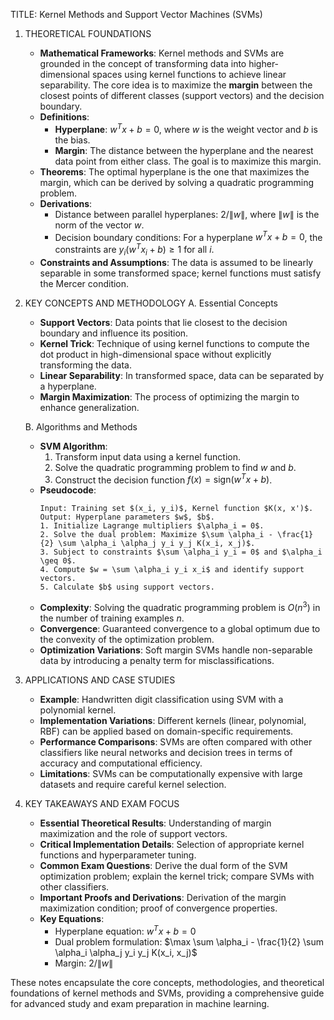 
TITLE: Kernel Methods and Support Vector Machines (SVMs)

1. THEORETICAL FOUNDATIONS
   - **Mathematical Frameworks**: Kernel methods and SVMs are grounded in the concept of transforming data into higher-dimensional spaces using kernel functions to achieve linear separability. The core idea is to maximize the **margin** between the closest points of different classes (support vectors) and the decision boundary.
   - **Definitions**: 
     - **Hyperplane**: $w^T x + b = 0$, where $w$ is the weight vector and $b$ is the bias.
     - **Margin**: The distance between the hyperplane and the nearest data point from either class. The goal is to maximize this margin.
   - **Theorems**: The optimal hyperplane is the one that maximizes the margin, which can be derived by solving a quadratic programming problem.
   - **Derivations**: 
     - Distance between parallel hyperplanes: $2 / \|w\|$, where $\|w\|$ is the norm of the vector $w$.
     - Decision boundary conditions: For a hyperplane $w^T x + b = 0$, the constraints are $y_i(w^T x_i + b) \geq 1$ for all $i$.
   - **Constraints and Assumptions**: The data is assumed to be linearly separable in some transformed space; kernel functions must satisfy the Mercer condition.

2. KEY CONCEPTS AND METHODOLOGY
   A. Essential Concepts
      - **Support Vectors**: Data points that lie closest to the decision boundary and influence its position.
      - **Kernel Trick**: Technique of using kernel functions to compute the dot product in high-dimensional space without explicitly transforming the data.
      - **Linear Separability**: In transformed space, data can be separated by a hyperplane.
      - **Margin Maximization**: The process of optimizing the margin to enhance generalization.

   B. Algorithms and Methods
      - **SVM Algorithm**:
        1. Transform input data using a kernel function.
        2. Solve the quadratic programming problem to find $w$ and $b$.
        3. Construct the decision function $f(x) = \text{sign}(w^T x + b)$.
      - **Pseudocode**:
        ```
        Input: Training set $(x_i, y_i)$, Kernel function $K(x, x')$.
        Output: Hyperplane parameters $w$, $b$.
        1. Initialize Lagrange multipliers $\alpha_i = 0$.
        2. Solve the dual problem: Maximize $\sum \alpha_i - \frac{1}{2} \sum \alpha_i \alpha_j y_i y_j K(x_i, x_j)$.
        3. Subject to constraints $\sum \alpha_i y_i = 0$ and $\alpha_i \geq 0$.
        4. Compute $w = \sum \alpha_i y_i x_i$ and identify support vectors.
        5. Calculate $b$ using support vectors.
        ```
      - **Complexity**: Solving the quadratic programming problem is $O(n^3)$ in the number of training examples $n$.
      - **Convergence**: Guaranteed convergence to a global optimum due to the convexity of the optimization problem.
      - **Optimization Variations**: Soft margin SVMs handle non-separable data by introducing a penalty term for misclassifications.

3. APPLICATIONS AND CASE STUDIES
   - **Example**: Handwritten digit classification using SVM with a polynomial kernel.
   - **Implementation Variations**: Different kernels (linear, polynomial, RBF) can be applied based on domain-specific requirements.
   - **Performance Comparisons**: SVMs are often compared with other classifiers like neural networks and decision trees in terms of accuracy and computational efficiency.
   - **Limitations**: SVMs can be computationally expensive with large datasets and require careful kernel selection.

4. KEY TAKEAWAYS AND EXAM FOCUS
   - **Essential Theoretical Results**: Understanding of margin maximization and the role of support vectors.
   - **Critical Implementation Details**: Selection of appropriate kernel functions and hyperparameter tuning.
   - **Common Exam Questions**: Derive the dual form of the SVM optimization problem; explain the kernel trick; compare SVMs with other classifiers.
   - **Important Proofs and Derivations**: Derivation of the margin maximization condition; proof of convergence properties.
   - **Key Equations**: 
     - Hyperplane equation: $w^T x + b = 0$
     - Dual problem formulation: $\max \sum \alpha_i - \frac{1}{2} \sum \alpha_i \alpha_j y_i y_j K(x_i, x_j)$
     - Margin: $2 / \|w\|$

These notes encapsulate the core concepts, methodologies, and theoretical foundations of kernel methods and SVMs, providing a comprehensive guide for advanced study and exam preparation in machine learning.